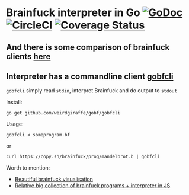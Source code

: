 # Brainfuck interpreter in Go [![GoDoc](https://godoc.org/github.com/weirdgiraffe/gobf?status.svg)](https://godoc.org/github.com/weirdgiraffe/gobf) [![CircleCI](https://circleci.com/gh/weirdgiraffe/gobf.svg?style=shield)](https://circleci.com/gh/weirdgiraffe/gobf) [![Coverage Status](https://coveralls.io/repos/github/weirdgiraffe/gobf/badge.svg?branch=master)](https://coveralls.io/github/weirdgiraffe/gobf?branch=master)

## And there is some comparison of brainfuck clients [here](https://github.com/weirdgiraffe/bfbench)

## Interpreter has a commandline client [gobfcli](https://github.com/weirdgiraffe/gobf/gobfcli/)


`gobfcli` simply read `stdin`, interpret Brainfuck and do output to `stdout`

Install:

    go get github.com/weirdgiraffe/gobf/gobfcli

Usage:

    gobfcli < someprogram.bf

or

    curl https://copy.sh/brainfuck/prog/mandelbrot.b | gobfcli

Worth to mention:

- [Beautiful brainfuck visualisation](https://fatiherikli.github.io/brainfuck-visualizer/)
- [Relative big collection of brainfuck programs + interpreter in JS](https://copy.sh/brainfuck/)

